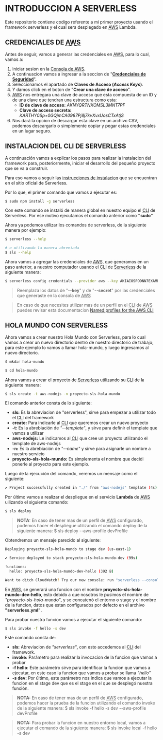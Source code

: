 # INTRODUCCION A SERVERLESS

Este repositorio contiene codigo referente a mi primer proyecto usando el framework serverless y el cual sera desplegado en <abbr title="Amazon Web Services">AWS</abbr> Lambda.

## CREDENCIALES DE <abbr title="Amazon Web Services">AWS</abbr>

Antes de seguir, vamos a generar las credenciales en <abbr title="Amazon Web Services">AWS</abbr>, para lo cual, vamos a:

1. Iniciar sesion en la [Consola de <abbr title="Amazon Web Services">AWS</abbr>](https://console.aws.amazon.com/console/home?region=us-west-2 "https://console.aws.amazon.com/console/home?region=us-west-2").
2. A continuacion vamos a ingresar a la seccion de "**[Credenciales de Seguridad](https://us-east-1.console.aws.amazon.com/iam/home?region=us-west-2#/security_credentials "https://us-east-1.console.aws.amazon.com/iam/home?region=us-west-2#/security_credentials")**".
3. Seleccionamos el apartado de **Claves de Acceso (*Access Keys*)**.
4. Y damos click en el boton de "**Crear una clave de acceso**".
5. <abbr title="Amazon Web Services">AWS</abbr> nos entregara una clave de acceso que esta compuesta de un ID y de una clave que tendran una estructura como esta:
    - **ID de clave de acceso:** *AKNYQRTNXOMSL3MNT7PF*
	- **Clave de acceso secreta:** *KARTHY0Sp+0GQjmCA0987Pj8j7kvXvxUosCTxAtjS*
6. Nos dará la opcion de descargar esta clave en un archivo CSV, podemos descargarlo o simplemente copiar y pegar estas credenciales en un lugar seguro.

## INSTALACION DEL CLI DE SERVERLESS

A continuación vamos a explicar los pasos para realizar la instalacion del framework para, posteriormente, iniciar el desarrollo del pequeño proyecto que se va a construir.

Para eso vamos a seguir las [instrucciones de instalacion](https://www.serverless.com/framework/docs/getting-started "https://www.serverless.com/framework/docs/getting-started") que se encuentran en el sitio oficial de Serverless.

Por lo que, el primer comando que vamos a ejecutar es:

```bash
$ sudo npm install -g serverless
```

Con este comando se instaló de manera global en nuestro equipo el <abbr title="Command Line Interface">CLI</abbr> de Serverless. Por ese motivo ejecutamos el comando anterior como **"sudo"**

Ahora ya podemos utilizar los comandos de serverless, de la siguiente manera por ejemplo:

```bash
$ serverless --help

# o utilizando la manera abreviada
$ sls --help
```

Ahora vamos a agregar las credenciales de <abbr title="Amazon Web Services">AWS</abbr>, que generamos en un paso anterior, a nuestro computador usando el <abbr title="Command Line Interface">CLI</abbr> de <abbr title="Serverless Framework">Serverless</abbr> de la siguiente manera:

```bash
$ serverless config credentials --provider aws --key AKIAIOSFODNN7EXAMPLE --secret wJalrXUtnFEMI/K7MDENG/bPxRfiCYEXAMPLEKEY
```

> Reemplaza los datos de "**--key**" y de "**--secret**" por las credenciales que generaste en la consola de <abbr title="Amazon Web Services">AWS</abbr>

> En caso de que necesites utilizar mas de un perfil en el <abbr title="Command Line Interface">CLI</abbr> de <abbr title="Amazon Web Services">AWS</abbr> puedes revisar esta documentacion [Named profiles for the AWS CLI](https://docs.aws.amazon.com/cli/latest/userguide/cli-configure-profiles.html "https://docs.aws.amazon.com/cli/latest/userguide/cli-configure-profiles.html")


## HOLA MUNDO CON SERVERLESS

Ahora vamos a crear nuestro Hola Mundo con Serverless, para lo cual vamos a crear un nuevo directorio dentro de nuestro directorio de trabajo, para este ejemplo lo vamos a llamar hola-mundo, y luego ingresamos al nuevo directorio.

```bash
$ mkdir hola-mundo

$ cd hola-mundo
```

Ahora vamos a crear el proyecto de <abbr title="Serverless Framework">Serverless</abbr> utilizando su <abbr title="Command Line Interface">CLI</abbr> de la siguiente manera:


```bash
$ sls create -t aws-nodejs -n proyecto-sls-hola-mundo
```

El comando anterior consta de lo siguiente:

- **sls:** Es la abreviacion de "serverless", sirve para empezar a utilizar todo el <abbr title="Command Line Interface">CLI</abbr> del framework
- **create:** Para indicarle al <abbr title="Command Line Interface">CLI</abbr> que queremos crear un nuevo proyecto
- **-t:** Es la abrebiación de *"--template"*, y sirve para definir el template que vamos a utilizar
- **aws-nodejs:** Le indicamos al <abbr title="Command Line Interface">CLI</abbr> que cree un proyecto utilizando el template de aws-nodejs
- **-n:** Es la abrebiación de *"--name"* y sirve para asignarle un nombre a nuestro servicio
- **proyecto-sls-hola-mundo:** Es simplementa el nombre que decidi ponerle al proyecto para este ejemplo.

Luego de la ejecución del comando, veremos un mensaje como el siguiente:

```bash
✔ Project successfully created in "./" from "aws-nodejs" template (4s)
```

Por último vamos a realizar el despliegue en el servicio **Lambda** de <abbr title="Amazon Web Services">AWS</abbr> uilizando el siguiente comando:

```bash
$ sls deploy
```

> **NOTA:** En caso de tener mas de un perfil de <abbr title="Amazon Web Services">AWS</abbr> configurado, podemos hacer el despliegue utilizando el comando deploy de la siguiente manera:
    $ sls deploy --aws-profile devProfile


Obtendremos un mensaje parecido al siguiente:

```bash
Deploying proyecto-sls-hola-mundo to stage dev (us-east-1)

✔ Service deployed to stack proyecto-sls-hola-mundo-dev (99s)

functions:
  hello: proyecto-sls-hola-mundo-dev-hello (392 B)

Want to ditch CloudWatch? Try our new console: run "serverless --console"
```

En <abbr title="Amazon Web Services">AWS</abbr>, se generará una funcion con el nombre **proyecto-sls-hola-mundo-dev-hello**, esto debido a que nosotros le pusimos el nombre de *"proyecto-sls-hola-mundo"*, y se concatenó el entorno o stage y el nombre de la funcion, datos que estan configurados por defecto en el archivo **"serverless.yml"**.

Para probar nuestra funcion vamos a ejecutar el siguiente comando:

```bash
$ sls invoke -f hello -s dev
```

Este comando consta de:

- **sls:** Abreviacion de *"serverless"*, con esto accedemos al <abbr title="Command Line Interface">CLI</abbr> del framework.
- **invoke:** Parámetro para realizar la invocacion de la funcion que vamos a probar
- **-f hello:** Este parámetro sirve para identificar la funcion que vamos a ejecutar, en este caso la funcion que vamos a probar se llama *"hello"*
- **-s dev:** Por último, este parámetro nos indica que vamos a ejecutar la funcion en el stage dev que es el stage en el que se desplegó nuestra función.

> **NOTA:** En caso de tener mas de un perfil de <abbr title="Amazon Web Services">AWS</abbr> configurado, podemos hacer la prueba de la funcion utilizando el comando invoke de la siguiente manera:
    $ sls invoke -f hello -s dev --aws-profile devProfile


> **NOTA:** Para probar la funcion en nuestro entorno local, vamos a ejecutar el comando de la siguiente manera:
    $ sls invoke local -f hello -s dev